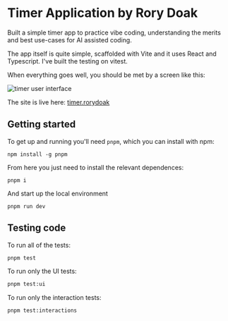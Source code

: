 # Timer Application by Rory Doak

Built a simple timer app to practice vibe coding, understanding the merits and best use-cases for AI assisted coding.

The app itself is quite simple, scaffolded with Vite and it uses React and Typescript. I've built the testing on vitest.

When everything goes well, you should be met by a screen like this:

![timer user interface](image.png)

The site is live here: [timer.rorydoak](https://timer.rorydoak.com/)

## Getting started

To get up and running you'll need `pnpm`, which you can install with npm:

```
npm install -g pnpm
```

From here you just need to install the relevant dependences:

```
pnpm i
```

And start up the local environment

```
pnpm run dev
```

## Testing code

To run all of the tests:

```bash
pnpm test
```

To run only the UI tests:

```bash
pnpm test:ui
```

To run only the interaction tests:

```bash
pnpm test:interactions
```
